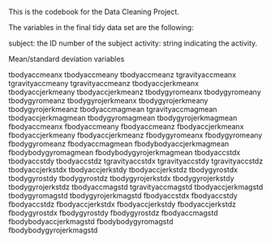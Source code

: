 This is the codebook for the Data Cleaning Project.

The variables in the final tidy data set are the following:

subject: the ID number of the subject
activity: string indicating the activity.

Mean/standard deviation variables

tbodyaccmeanx
tbodyaccmeany
tbodyaccmeanz 
tgravityaccmeanx
tgravityaccmeany
tgravityaccmeanz
tbodyaccjerkmeanx
tbodyaccjerkmeany 
tbodyaccjerkmeanz
tbodygyromeanx
tbodygyromeany 
tbodygyromeanz 
tbodygyrojerkmeanx 
tbodygyrojerkmeany
tbodygyrojerkmeanz 
tbodyaccmagmean
tgravityaccmagmean 
tbodyaccjerkmagmean 
tbodygyromagmean 
tbodygyrojerkmagmean
fbodyaccmeanx 
fbodyaccmeany
fbodyaccmeanz 
fbodyaccjerkmeanx 
fbodyaccjerkmeany
fbodyaccjerkmeanz
fbodygyromeanx
fbodygyromeany
fbodygyromeanz 
fbodyaccmagmean
fbodybodyaccjerkmagmean
fbodybodygyromagmean 
fbodybodygyrojerkmagmean
tbodyaccstdx 
tbodyaccstdy 
tbodyaccstdz
tgravityaccstdx 
tgravityaccstdy
tgravityaccstdz 
tbodyaccjerkstdx 
tbodyaccjerkstdy
tbodyaccjerkstdz
tbodygyrostdx
tbodygyrostdy
tbodygyrostdz
tbodygyrojerkstdx 
tbodygyrojerkstdy
tbodygyrojerkstdz
tbodyaccmagstd 
tgravityaccmagstd
tbodyaccjerkmagstd 
tbodygyromagstd 
tbodygyrojerkmagstd
fbodyaccstdx 
fbodyaccstdy 
fbodyaccstdz
fbodyaccjerkstdx 
fbodyaccjerkstdy
fbodyaccjerkstdz
fbodygyrostdx
fbodygyrostdy
fbodygyrostdz
fbodyaccmagstd 
fbodybodyaccjerkmagstd 
fbodybodygyromagstd
fbodybodygyrojerkmagstd
